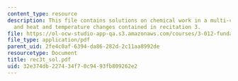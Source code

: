 ```yaml
---
content_type: resource
description: This file contains solutions on chemical work in a multi-component system
  and heat and temperature changes contained in recitation 3.
file: https://ol-ocw-studio-app-qa.s3.amazonaws.com/courses/3-012-fundamentals-of-materials-science-fall-2005/32e374db227434f70c9493fb809262e2_rec3t_sol.pdf
file_type: application/pdf
parent_uid: 2fe4c0af-6394-da86-282d-2c11aa8992de
resourcetype: Document
title: rec3t_sol.pdf
uid: 32e374db-2274-34f7-0c94-93fb809262e2
---
```

